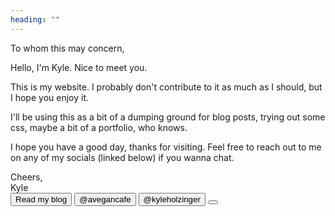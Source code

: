```yaml
---
heading: ""
---
```


To whom this may concern,

Hello, I'm Kyle. Nice to meet you.

This is my website. I probably don't contribute to it as much as I should,
but I hope you enjoy it.

I'll be using this as a bit of a dumping ground for blog posts, trying out
some css, maybe a bit of a portfolio, who knows.

I hope you have a good day, thanks for visiting. Feel free to reach out to me
on any of my socials (linked below) if you wanna chat.

<div>Cheers,</div>
<div>Kyle</div>

<div class="m-t-8 sm:m-t-14 flex flex-wrap gap-2 sm:gap-4 justify-center">

<Button href="/posts" title="Link to my blog posts" class="w-full sm:w-auto">
	Read my blog
	<icon-mdi-head-heart class="m-l-1" />
</Button>

<Button href="https://github.com/avegancafe" type="secondary" title="Link to my GitHub profile" class="flex-1 sm:flex-none">
	<icon-mdi-github class="m-r-1" /> @avegancafe
</Button>

<Button href="https://twitter.com/kyleholzinger" type="secondary" title="Link to my Twitter profile" class="flex-1 sm:flex-none">
	<icon-mdi-twitter class="m-r-1" /> @kyleholzinger
</Button>

<Button href="https://www.instagram.com/kyleholzinger" type="secondary" title="Link to my Instagram profile" class="flex-1 sm:flex-none">
	<icon-mdi-instagram />
</Button>

</div>
